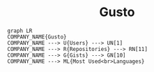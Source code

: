 <h1 align="center">Gusto</h1>

```mermaid
graph LR
COMPANY_NAME{Gusto}
COMPANY_NAME ---> U{Users} ---> UN[1]
COMPANY_NAME ---> R{Repositories} ---> RN[11]
COMPANY_NAME ---> G{Gists} ---> GN[10]
COMPANY_NAME ---> ML{Most Used<br>Languages}
```
